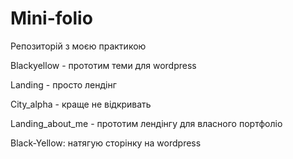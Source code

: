 # Mini-folio

<p>Репозиторій з моєю практикою</p>

<p>Blackyellow - прототим теми для wordpress</p>
<p>Landing - просто лендінг</p>
<p>City_alpha - краще не відкривать</p>
<p>Landing_about_me - прототим лендінгу для власного портфоліо</p>
<p>Black-Yellow: натягую сторінку на wordpress</p>